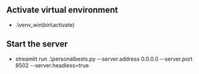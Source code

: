 ## Activate virtual environment
- .\venv_win\bin\activate)

## Start the server 
- streamlit run .\personalbests.py --server.address 0.0.0.0 --server.port 8502 --server.headless=true